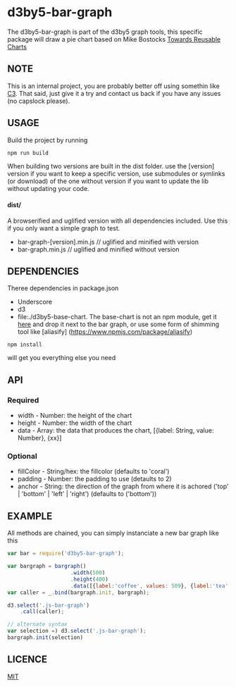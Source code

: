 # d3by5-bar-graph
The d3by5-bar-graph is part of the d3by5 graph tools, this specific package will draw a pie chart based on Mike Bostocks [Towards Reusable Charts](https://bost.ocks.org/mike/chart/)

## NOTE
This is an internal project, you are probably better off using somethin like [C3](https://github.com/c3js/c3). That said, just give it a try and contact us back if you have any issues (no capslock please).

## USAGE
Build the project by running
```bash
npm run build
```

When building two versions are built in the dist folder.
use the [version] version if you want to keep a specific version, use submodules or symlinks (or download) of the one without version if you want to update the lib without updating your code.

#### dist/
A browserified and uglified version with all dependencies included. Use this if you only want a simple graph to test.
* bar-graph-[version].min.js    // uglified and minified with version
* bar-graph.min.js              // uglified and minified without version

## DEPENDENCIES
Theree dependencies in package.json
* Underscore
* d3
* file:./d3by5-base-chart. The base-chart is not an npm module, get it [here](https://github.com/kartoteket/d3by5-base-chart) and drop it next to the bar graph, or use some form of shimming tool like [aliasify] (https://www.npmjs.com/package/aliasify)

```
npm install
```
will get you everything else you need

## API
### Required
* width  - Number: the height of the chart
* height - Number: the width of the chart
* data   - Array: the data that produces the chart, [{label: String, value: Number}, {xx}]

### Optional
* fillColor - String/hex: the fillcolor (defaults to 'coral')
* padding - Number: the padding to use (detaults to 2)
* anchor - String: the direction of the graph from where it is achored ('top' | 'bottom' | 'left' | 'right') (defaults to ('bottom'))


## EXAMPLE
All methods are chained, you can simply instanciate a new bar graph like this

```javascript
var bar = require('d3by5-bar-graph');

var bargraph = bargraph()
                    .width(500)
                    .height(400)
                    .data([{label:'coffee', values: 509}, {label:'tea', values: 1}]);
var caller = _.bind(bargraph.init, bargraph);

d3.select('.js-bar-graph')
    .call(caller);

// alternate syntax
var selection =) d3.select('.js-bar-graph');
bargraph.init(selection)
```

## LICENCE
[MIT](https://opensource.org/licenses/MIT)